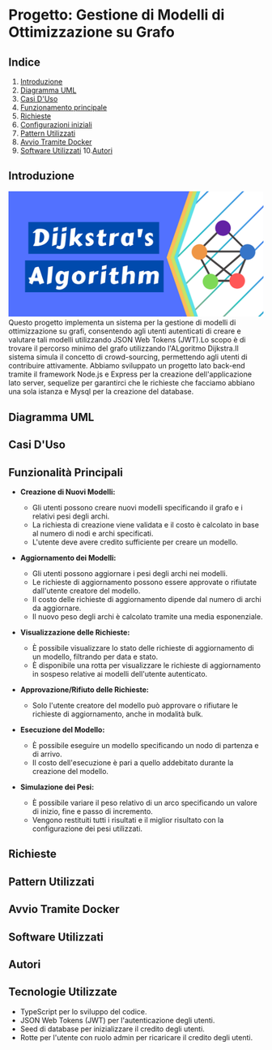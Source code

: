 
# Progetto: Gestione di Modelli di Ottimizzazione su Grafo
## Indice

1. [Introduzione](#introduzione)
2. [Diagramma UML](#diagrammaUML)
3. [Casi D'Uso ](#CasiD'Uso)
4. [Funzionamento principale](#funzionamentoprincipale)
5. [Richieste](#richieste)
6. [Configurazioni iniziali](#configurazioni)
7. [Pattern Utilizzati](#pattern-utilizzati)
8. [Avvio Tramite Docker](#avvio-tramite-docker)
9. [Software Utilizzati](#software-utilizzati)
10.[Autori](#autori)

## Introduzione
![](/IMMAGINI/GRAFO.png)
Questo progetto implementa un sistema per la gestione di modelli di ottimizzazione su grafi, consentendo agli utenti autenticati di creare e valutare tali modelli utilizzando JSON Web Tokens (JWT).Lo scopo è di trovare il percorso minimo del grafo utilizzando l'ALgoritmo Dijkstra.Il sistema simula il concetto di crowd-sourcing, permettendo agli utenti di contribuire attivamente. Abbiamo sviluppato un progetto lato back-end tramite il framework Node.js e Express per la creazione dell'applicazione lato server, sequelize per garantirci che le richieste che facciamo abbiano una sola istanza e Mysql per la creazione del database.


## Diagramma UML

## Casi D'Uso 


## Funzionalità Principali

- **Creazione di Nuovi Modelli:**
    - Gli utenti possono creare nuovi modelli specificando il grafo e i relativi pesi degli archi.
    - La richiesta di creazione viene validata e il costo è calcolato in base al numero di nodi e archi specificati.
    - L'utente deve avere credito sufficiente per creare un modello.

- **Aggiornamento dei Modelli:**
    - Gli utenti possono aggiornare i pesi degli archi nei modelli.
    - Le richieste di aggiornamento possono essere approvate o rifiutate dall'utente creatore del modello.
    - Il costo delle richieste di aggiornamento dipende dal numero di archi da aggiornare.
    - Il nuovo peso degli archi è calcolato tramite una media esponenziale.

- **Visualizzazione delle Richieste:**
    - È possibile visualizzare lo stato delle richieste di aggiornamento di un modello, filtrando per data e stato.
    - È disponibile una rotta per visualizzare le richieste di aggiornamento in sospeso relative ai modelli dell'utente autenticato.

- **Approvazione/Rifiuto delle Richieste:**
    - Solo l'utente creatore del modello può approvare o rifiutare le richieste di aggiornamento, anche in modalità bulk.

- **Esecuzione del Modello:**
    - È possibile eseguire un modello specificando un nodo di partenza e di arrivo.
    - Il costo dell'esecuzione è pari a quello addebitato durante la creazione del modello.

- **Simulazione dei Pesi:**
    - È possibile variare il peso relativo di un arco specificando un valore di inizio, fine e passo di incremento.
    - Vengono restituiti tutti i risultati e il miglior risultato con la configurazione dei pesi utilizzati.

## Richieste

## Pattern Utilizzati



## Avvio Tramite Docker



## Software Utilizzati


## Autori


## Tecnologie Utilizzate

- TypeScript per lo sviluppo del codice.
- JSON Web Tokens (JWT) per l'autenticazione degli utenti.
- Seed di database per inizializzare il credito degli utenti.
- Rotte per l'utente con ruolo admin per ricaricare il credito degli utenti.
